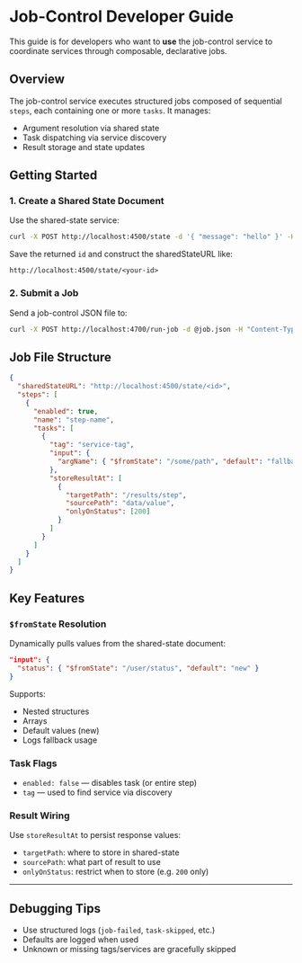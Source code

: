 # Job-Control Developer Guide

This guide is for developers who want to **use** the job-control service to coordinate services through composable, declarative jobs.

## Overview

The job-control service executes structured jobs composed of sequential `steps`, each containing one or more `tasks`. It manages:
- Argument resolution via shared state
- Task dispatching via service discovery
- Result storage and state updates

## Getting Started

### 1. Create a Shared State Document

Use the shared-state service:
```bash
curl -X POST http://localhost:4500/state -d '{ "message": "hello" }' -H "Content-Type: application/json"
```

Save the returned `id` and construct the sharedStateURL like:
```
http://localhost:4500/state/<your-id>
```

### 2. Submit a Job

Send a job-control JSON file to:
```bash
curl -X POST http://localhost:4700/run-job -d @job.json -H "Content-Type: application/json"
```

## Job File Structure

```json
{
  "sharedStateURL": "http://localhost:4500/state/<id>",
  "steps": [
    {
      "enabled": true,
      "name": "step-name",
      "tasks": [
        {
          "tag": "service-tag",
          "input": {
            "argName": { "$fromState": "/some/path", "default": "fallback" }
          },
          "storeResultAt": [
            {
              "targetPath": "/results/step",
              "sourcePath": "data/value",
              "onlyOnStatus": [200]
            }
          ]
        }
      ]
    }
  ]
}
```

## Key Features

### `$fromState` Resolution

Dynamically pulls values from the shared-state document:
```json
"input": {
  "status": { "$fromState": "/user/status", "default": "new" }
}
```

Supports:
- Nested structures
- Arrays
- Default values (new)
- Logs fallback usage

### Task Flags

- `enabled: false` — disables task (or entire step)
- `tag` — used to find service via discovery

### Result Wiring

Use `storeResultAt` to persist response values:
- `targetPath`: where to store in shared-state
- `sourcePath`: what part of result to use
- `onlyOnStatus`: restrict when to store (e.g. `200` only)

---

## Debugging Tips

- Use structured logs (`job-failed`, `task-skipped`, etc.)
- Defaults are logged when used
- Unknown or missing tags/services are gracefully skipped
